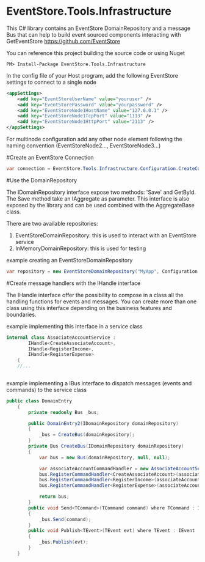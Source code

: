 # EventStore.Tools.Infrastructure
This C# library contains an EventStore DomainRepository and a message Bus that can help to build event sourced components interacting with GetEventStore https://github.com/EventStore  
  
You can reference this project building the source code or using Nuget  
```
PM> Install-Package EventStore.Tools.Infrastructure  
```

In the config file of your Host program, add the following EventStore settings to connect to a single node  

```xml 
<appSettings>  
    <add key="EventStoreUserName" value="youruser" />  
    <add key="EventStorePassword" value="yourpassword" />  
    <add key="EventStoreNode1HostName" value="127.0.0.1" />  
    <add key="EventStoreNode1TcpPort" value="1113" />  
    <add key="EventStoreNode1HttpPort" value="2113" />  
</appSettings>  
```
  
For multinode configuration add any other node element following the naming convention (EventStoreNode2..., EventStoreNode3...)  

#Create an EventStore Connection

```c#
var connection = EventStore.Tools.Infrastructure.Configuration.CreateConnection("MyAdapterConnection");
```

#Use the DomainRepository

The IDomainRepository interface expose two methods: 'Save' and GetById. The Save method take an IAggregate as parameter. This interface is also exposed by the library and can be used combined with the AggregateBase class.  
  
There are two available repositories:  
1) EventStoreDomainRepository: this is used to interact with an EventStore service  
2) InMemoryDomainRepository: this is used for testing  
  
example creating an EventStoreDomainRepository
```c#
var repository = new EventStoreDomainRepository("MyApp", Configuration.CreateConnection("MyAdapterConnection"));
```

#Create message handlers with the IHandle interface  
  
  The IHandle interface offer the possibility to compose in a class all the handling functions for events and messages. You can create more than one class using this interface depending on the business features and boundaries.  
  
example implementing this interface in a service class  
```c#
internal class AssociateAccountService : 
        IHandle<CreateAssociateAccount>, 
        IHandle<RegisterIncome>,
        IHandle<RegisterExpense>
    { 
    //...
    
```

example implementing a IBus interface to dispatch messages (events and commands) to the service class  
```c# 
public class DomainEntry
    {
        private readonly Bus _bus;

        public DomainEntry2(IDomainRepository domainRepository)
        {
            _bus = CreateBus(domainRepository);
        }
        private Bus CreateBus(IDomainRepository domainRepository)
        {
            var bus = new Bus(domainRepository, null, null);

            var associateAccountCommandHandler = new AssociateAccountService(domainRepository);
            bus.RegisterCommandHandler<CreateAssociateAccount>(associateAccountCommandHandler);
            bus.RegisterCommandHandler<RegisterIncome>(associateAccountCommandHandler);
            bus.RegisterCommandHandler<RegisterExpense>(associateAccountCommandHandler);

            return bus;
        }
        public void Send<TCommand>(TCommand command) where TCommand : ICommand
        {
            _bus.Send(command);
        }
        public void Publish<TEvent>(TEvent evt) where TEvent : IEvent
        {
            _bus.Publish(evt);
        }
    }
```

